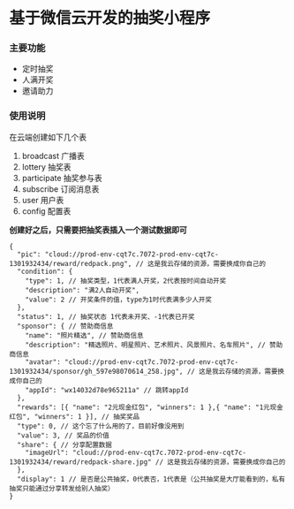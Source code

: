 # 基于微信云开发的抽奖小程序

### 主要功能
- 定时抽奖
- 人满开奖
- 邀请助力

### 使用说明

在云端创建如下几个表

1. broadcast 广播表
1. lottery 抽奖表
1. participate 抽奖参与表
1. subscribe 订阅消息表
1. user 用户表
1. config 配置表

 **创建好之后，只需要把抽奖表插入一个测试数据即可** 
 
```
{
  "pic": "cloud://prod-env-cqt7c.7072-prod-env-cqt7c-1301932434/reward/redpack.png", // 这是我云存储的资源，需要换成你自己的
  "condition": {
    "type": 1, // 抽奖类型，1代表满人开奖，2代表按时间自动开奖
    "description": "满2人自动开奖",
    "value": 2 // 开奖条件的值，type为1时代表满多少人开奖
  },
  "status": 1, // 抽奖状态 1代表未开奖、-1代表已开奖
  "sponsor": { // 赞助商信息
    "name": "照片精选", // 赞助商信息
    "description": "精选照片、明星照片、艺术照片、风景照片、名车照片", // 赞助商信息
    "avatar": "cloud://prod-env-cqt7c.7072-prod-env-cqt7c-1301932434/sponsor/gh_597e98070614_258.jpg", // 这是我云存储的资源，需要换成你自己的
    "appId": "wx14032d78e965211a" // 跳转appId
  },
  "rewards": [{ "name": "2元现金红包", "winners": 1 },{ "name": "1元现金红包", "winners": 1 }], // 抽奖奖品
  "type": 0, // 这个忘了什么用的了，目前好像没用到
  "value": 3, // 奖品的价值
  "share": { // 分享配置数据
    "imageUrl": "cloud://prod-env-cqt7c.7072-prod-env-cqt7c-1301932434/reward/redpack-share.jpg" // 这是我云存储的资源，需要换成你自己的
  },
  "display": 1 // 是否是公共抽奖，0代表否，1代表是（公共抽奖是大厅能看到的，私有抽奖只能通过分享转发给别人抽奖）
}
```

